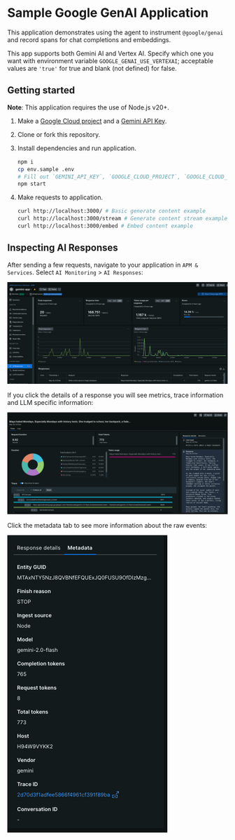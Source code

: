 # Sample Google GenAI Application

This application demonstrates using the agent to instrument `@google/genai` and record spans for chat completions and embeddings.

This app supports both Gemini AI and Vertex AI. Specify which one you want with environment variable `GOOGLE_GENAI_USE_VERTEXAI`; acceptable values are `'true'` for true and blank (not defined) for false.

## Getting started

**Note**: This application requires the use of Node.js v20+.

1. Make a [Google Cloud project](https://console.cloud.google.com/) and a [Gemini API Key](https://aistudio.google.com/app/apikey).
2. Clone or fork this repository.
3. Install dependencies and run application.

   ```sh
   npm i
   cp env.sample .env
   # Fill out `GEMINI_API_KEY`, `GOOGLE_CLOUD_PROJECT`, `GOOGLE_CLOUD_LOCATION`, `NEW_RELIC_LICENSE_KEY` in .env and save 
   npm start
   ```
4. Make requests to application.

   ```sh
   curl http://localhost:3000/ # Basic generate content example
   curl http://localhost:3000/stream # Generate content stream example
   curl http://localhost:3000/embed # Embed content example
   ```

## Inspecting AI Responses

After sending a few requests, navigate to your application in `APM & Services`.  Select `AI Monitoring` > `AI Responses`:

![AI Responses Landing](./images/ai-home.png?raw=true "AI Responses Landing")

If you click the details of a response you will see metrics, trace information and LLM specific information:

![AI Response](./images/response-details.png?raw=true "AI Response Details")

Click the metadata tab to see more information about the raw events:

![AI Response Meta](./images/response-metadata.png?raw=true "AI Response Meta")
